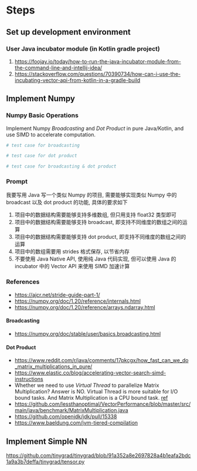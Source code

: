 # Steps


## Set up development environment

### User Java incubator module (in Kotlin gradle project)
1. https://foojay.io/today/how-to-run-the-java-incubator-module-from-the-command-line-and-intellij-idea/
2. https://stackoverflow.com/questions/70390734/how-can-i-use-the-incubating-vector-api-from-kotlin-in-a-gradle-build



## Implement Numpy 


### Numpy Basic Operations
Implement Numpy _Broadcasting_ and _Dot Product_ in pure Java/Kotlin, and use SIMD to accelerate computation.

```python
# test case for broadcasting

# test case for dot product

# test case for broadcasting & dot product
```

### Prompt

我要写用 Java 写一个类似 Numpy 的项目, 需要能够实现类似 Numpy 中的 broadcast 以及 dot product 的功能, 具体的要求如下
1. 项目中的数据结构需要能够支持多维数组, 但只用支持 float32 类型即可
2. 项目中的数据结构需要能够支持 broadcast, 即支持不同维度的数组之间的运算
3. 项目中的数据结构需要能够支持 dot product, 即支持不同维度的数组之间的运算
4. 项目中的数组需要用 strides 格式保存, 以节省内存
5. 不要使用 Java Native API, 使用纯 Java 代码实现, 但可以使用 Java 的 incubator 中的 Vector API 来使用 SIMD 加速计算

### References
* https://ajcr.net/stride-guide-part-1/
* https://numpy.org/doc/1.20/reference/internals.html
* https://numpy.org/doc/1.20/reference/arrays.ndarray.html

#### Broadcasting
* https://numpy.org/doc/stable/user/basics.broadcasting.html

#### Dot Product
* https://www.reddit.com/r/java/comments/17pkcgx/how_fast_can_we_do_matrix_multiplications_in_pure/
* https://www.elastic.co/blog/accelerating-vector-search-simd-instructions
* Whether we need to use _Virtual Thread_ to parallelize Matrix Multiplication? Answer is NO. Virtual Thread is more suitable for I/O bound tasks. And Matrix Multiplication is a CPU bound task.  [ref](https://www.reddit.com/r/java/comments/16mkm4v/efficiency_of_java_21_virtual_threads_compared_to/)
* https://github.com/lessthanoptimal/VectorPerformance/blob/master/src/main/java/benchmark/MatrixMultiplication.java
* https://github.com/openjdk/jdk/pull/15338
* https://www.baeldung.com/jvm-tiered-compilation


## Implement Simple NN

https://github.com/tinygrad/tinygrad/blob/91a352a8e2697828a4b1eafa2bdc1a9a3b7deffa/tinygrad/tensor.py